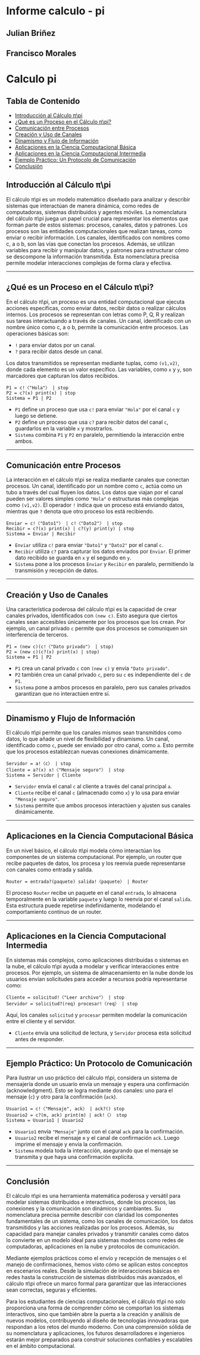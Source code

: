 # Informe calculo - pi

## Julian Briñez
## Francisco Morales

# Calculo pi 

## Tabla de Contenido
- [Introducción al Cálculo π\pi](#introducción-al-cálculo-πpi)
- [¿Qué es un Proceso en el Cálculo π\pi?](#qué-es-un-proceso-en-el-cálculo-πpi)
- [Comunicación entre Procesos](#comunicación-entre-procesos)
- [Creación y Uso de Canales](#creación-y-uso-de-canales)
- [Dinamismo y Flujo de Información](#dinamismo-y-flujo-de-información)
- [Aplicaciones en la Ciencia Computacional Básica](#aplicaciones-en-la-ciencia-computacional-básica)
- [Aplicaciones en la Ciencia Computacional Intermedia](#aplicaciones-en-la-ciencia-computacional-intermedia)
- [Ejemplo Práctico: Un Protocolo de Comunicación](#ejemplo-práctico-un-protocolo-de-comunicación)
- [Conclusión](#conclusión)


## Introducción al Cálculo π\pi
El cálculo π\pi es un modelo matemático diseñado para analizar y describir sistemas que interactúan de manera dinámica, como redes de computadoras, sistemas distribuidos y agentes móviles. La nomenclatura del cálculo π\pi juega un papel crucial para representar los elementos que forman parte de estos sistemas: procesos, canales, datos y patrones. Los procesos son las entidades computacionales que realizan tareas, como enviar o recibir información. Los canales, identificados con nombres como c, a o b, son las vías que conectan los procesos. Además, se utilizan variables para recibir y manipular datos, y patrones para estructurar cómo se descompone la información transmitida. Esta nomenclatura precisa permite modelar interacciones complejas de forma clara y efectiva.

---

## ¿Qué es un Proceso en el Cálculo π\pi?
En el cálculo π\pi, un proceso es una entidad computacional que ejecuta acciones específicas, como enviar datos, recibir datos o realizar cálculos internos. Los procesos se representan con letras como P, Q, R y realizan sus tareas interactuando a través de canales. Un canal, identificado con un nombre único como c, a o b, permite la comunicación entre procesos. Las operaciones básicas son:
- `!` para enviar datos por un canal.
- `?` para recibir datos desde un canal.

Los datos transmitidos se representan mediante tuplas, como `(v1,v2)`, donde cada elemento es un valor específico. Las variables, como `x` y `y`, son marcadores que capturan los datos recibidos.

```plaintext
P1 = c!〈"Hola"〉 | stop
P2 = c?(x) print(x) | stop
Sistema = P1 | P2
```

- `P1` define un proceso que usa `c!` para enviar `"Hola"` por el canal `c` y luego se detiene.
- `P2` define un proceso que usa `c?` para recibir datos del canal `c`, guardarlos en la variable `x` y mostrarlos.
- `Sistema` combina `P1` y `P2` en paralelo, permitiendo la interacción entre ambos.

---

## Comunicación entre Procesos
La interacción en el cálculo π\pi se realiza mediante canales que conectan procesos. Un canal, identificado por un nombre como `c`, actúa como un tubo a través del cual fluyen los datos. Los datos que viajan por el canal pueden ser valores simples como `"Hola"` o estructuras más complejas como `(v1,v2)`. El operador `!` indica que un proceso está enviando datos, mientras que `?` denota que otro proceso los está recibiendo.

```plaintext
Enviar = c!〈"Dato1"〉 | c!〈"Dato2"〉 | stop
Recibir = c?(x) print(x) | c?(y) print(y) | stop
Sistema = Enviar | Recibir
```

- `Enviar` utiliza `c!` para enviar `"Dato1"` y `"Dato2"` por el canal `c`.
- `Recibir` utiliza `c?` para capturar los datos enviados por `Enviar`. El primer dato recibido se guarda en `x` y el segundo en `y`.
- `Sistema` pone a los procesos `Enviar` y `Recibir` en paralelo, permitiendo la transmisión y recepción de datos.

---

## Creación y Uso de Canales
Una característica poderosa del cálculo π\pi es la capacidad de crear canales privados, identificados con `(new c)`. Esto asegura que ciertos canales sean accesibles únicamente por los procesos que los crean. Por ejemplo, un canal privado `c` permite que dos procesos se comuniquen sin interferencia de terceros.

```plaintext
P1 = (new c)(c!〈"Dato privado"〉 | stop)
P2 = (new c)(c?(x) print(x) | stop)
Sistema = P1 | P2
```

- `P1` crea un canal privado `c` con `(new c)` y envía `"Dato privado"`.
- `P2` también crea un canal privado `c`, pero su `c` es independiente del `c` de `P1`.
- `Sistema` pone a ambos procesos en paralelo, pero sus canales privados garantizan que no interactúen entre sí.

---

## Dinamismo y Flujo de Información
El cálculo π\pi permite que los canales mismos sean transmitidos como datos, lo que añade un nivel de flexibilidad y dinamismo. Un canal, identificado como `c`, puede ser enviado por otro canal, como `a`. Esto permite que los procesos establezcan nuevas conexiones dinámicamente.

```plaintext
Servidor = a!〈c〉 | stop
Cliente = a?(x) x!〈"Mensaje seguro"〉 | stop
Sistema = Servidor | Cliente
```

- `Servidor` envía el canal `c` al cliente a través del canal principal `a`.
- `Cliente` recibe el canal `c` (almacenado como `x`) y lo usa para enviar `"Mensaje seguro"`.
- `Sistema` permite que ambos procesos interactúen y ajusten sus canales dinámicamente.

---

## Aplicaciones en la Ciencia Computacional Básica
En un nivel básico, el cálculo π\pi modela cómo interactúan los componentes de un sistema computacional. Por ejemplo, un router que recibe paquetes de datos, los procesa y los reenvía puede representarse con canales como entrada y salida.

```plaintext
Router = entrada?(paquete) salida!〈paquete〉 | Router
```

El proceso `Router` recibe un paquete en el canal `entrada`, lo almacena temporalmente en la variable `paquete` y luego lo reenvía por el canal `salida`. Esta estructura puede repetirse indefinidamente, modelando el comportamiento continuo de un router.

---

## Aplicaciones en la Ciencia Computacional Intermedia
En sistemas más complejos, como aplicaciones distribuidas o sistemas en la nube, el cálculo π\pi ayuda a modelar y verificar interacciones entre procesos. Por ejemplo, un sistema de almacenamiento en la nube donde los usuarios envían solicitudes para acceder a recursos podría representarse como:

```plaintext
Cliente = solicitud!〈"Leer archivo"〉 | stop
Servidor = solicitud?(req) procesar!〈req〉 | stop
```

Aquí, los canales `solicitud` y `procesar` permiten modelar la comunicación entre el cliente y el servidor.
- `Cliente` envía una solicitud de lectura, y `Servidor` procesa esta solicitud antes de responder.

---

## Ejemplo Práctico: Un Protocolo de Comunicación
Para ilustrar un uso práctico del cálculo π\pi, considera un sistema de mensajería donde un usuario envía un mensaje y espera una confirmación (acknowledgment). Esto se logra mediante dos canales: uno para el mensaje (`c`) y otro para la confirmación (`ack`).

```plaintext
Usuario1 = c!〈"Mensaje", ack〉 | ack?() stop
Usuario2 = c?(m, ack) print(m) | ack!〈〉 stop
Sistema = Usuario1 | Usuario2
```

- `Usuario1` envía `"Mensaje"` junto con el canal `ack` para la confirmación.
- `Usuario2` recibe el mensaje `m` y el canal de confirmación `ack`. Luego imprime el mensaje y envía la confirmación.
- `Sistema` modela toda la interacción, asegurando que el mensaje se transmita y que haya una confirmación explícita.

---

## Conclusión
El cálculo π\pi es una herramienta matemática poderosa y versátil para modelar sistemas distribuidos e interactivos, donde los procesos, las conexiones y la comunicación son dinámicos y cambiantes. Su nomenclatura precisa permite describir con claridad los componentes fundamentales de un sistema, como los canales de comunicación, los datos transmitidos y las acciones realizadas por los procesos. Además, su capacidad para manejar canales privados y transmitir canales como datos lo convierte en un modelo ideal para sistemas modernos como redes de computadoras, aplicaciones en la nube y protocolos de comunicación.

Mediante ejemplos prácticos como el envío y recepción de mensajes o el manejo de confirmaciones, hemos visto cómo se aplican estos conceptos en escenarios reales. Desde la simulación de interacciones básicas en redes hasta la construcción de sistemas distribuidos más avanzados, el cálculo π\pi ofrece un marco formal para garantizar que las interacciones sean correctas, seguras y eficientes.

Para los estudiantes de ciencias computacionales, el cálculo π\pi no solo proporciona una forma de comprender cómo se comportan los sistemas interactivos, sino que también abre la puerta a la creación y análisis de nuevos modelos, contribuyendo al diseño de tecnologías innovadoras que respondan a los retos del mundo moderno. Con una comprensión sólida de su nomenclatura y aplicaciones, los futuros desarrolladores e ingenieros estarán mejor preparados para construir soluciones confiables y escalables en el ámbito computacional.
